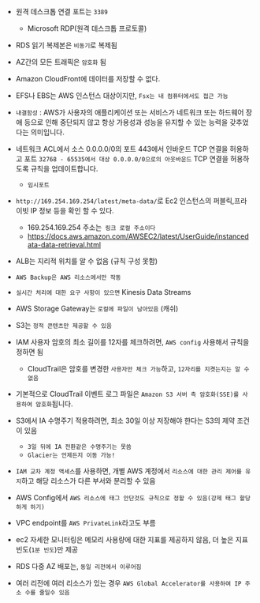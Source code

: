 
- 원격 데스크톱 연결 포트는 `3389`
  - Microsoft RDP(원격 데스크톱 프로토콜)
- RDS 읽기 복제본은 `비동기`로 복제됨
- AZ간의 모든 트래픽은 `암호화` 됨
- Amazon CloudFront에 데이터를 저장할 수 없다.


- EFS나 EBS는 AWS 인스턴스 대상이지만, `Fsx는 내 컴퓨터에서도 접근 가능`

- `내결함성` : AWS가 사용자의 애플리케이션 또는 서비스가 네트워크 또는 하드웨어 장애 등으로 인해 중단되지 않고 항상 가용성과 성능을 유지할 수 있는 능력을 갖추었다는 의미입니다.

-  네트워크 ACL에서 소스 0.0.0.0/0의 포트 443에서 인바운드 TCP 연결을 허용하고 포트 `32768 - 65535에서 대상 0.0.0.0/0으로의 아웃바운드` TCP 연결을 허용하도록 규칙을 업데이트합니다.
   - `임시포트`

- `http://169.254.169.254/latest/meta-data/`로 Ec2 인스턴스의 퍼블릭,프라이빗 IP 정보 등을 확인 할 수 있다.
  - 169.254.169.254 주소는` 링크 로컬 주소이다`
  - https://docs.aws.amazon.com/AWSEC2/latest/UserGuide/instancedata-data-retrieval.html

- ALB는 지리적 위치를 알 수 없음 (규칙 구성 못함)

- `AWS Backup은 AWS 리소스에서만 작동`


- `실시간 처리에 대한 요구 사항이 있으면` Kinesis Data Streams

- AWS Storage Gateway는 `로컬에 파일이 남아있음` (캐쉬)

- S3는 `정적 콘텐츠만 제공할 수 있음`

- IAM 사용자 암호의 최소 길이를 12자를 체크하려면, `AWS config` 사용해서 규칙을 정하면 됨
  - CloudTrail은 암호를 변경한 `사용자만 체크 가능`하고, `12자리를 지켯는지는 알 수 없음`

- 기본적으로 CloudTrail 이벤트 로그 파일은 `Amazon S3 서버 측 암호화(SSE)를 사용하여 암호화`됩니다.

- S3에서 IA 수명주기 적용하려면, 최소 30일 이상 저장해야 한다는 S3의 제약 조건이 있음
  - `3일 뒤에 IA 전환같은 수명주기는 못씀` 
  - `Glacier는 언제든지 이동 가능!`

- `IAM 교차 계정 액세스`를 사용하면, 개별 AWS 계정에서 `리소스에 대한 관리 제어를 유지`하고 해당 리소스가 다른 부서와 분리할 수 있음

- AWS Config에서 `AWS 리소스에 태그 안단것도 규칙으로 정할 수 있음(강제 태그 할당하게 하기)`

- VPC endpoint를 `AWS PrivateLink`라고도 부름

- ec2 자세한 모니터링은 메모리 사용량에 대한 지표를 제공하지 않음, 더 높은 지표 빈도(`1분 빈도`)만 제공

- RDS 다중 AZ 배포는, `동일 리전에서 이루어짐`

- 여러 리전에 여러 리소스가 있는 경우 `AWS Global Accelerator를 사용하여 IP 주소 수를 줄일수 있음`